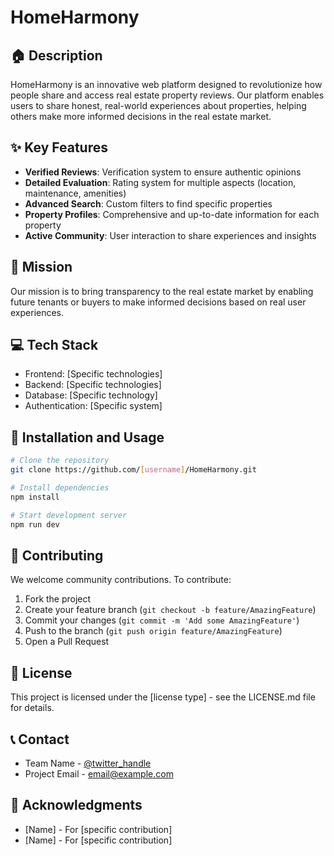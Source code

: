 # HomeHarmony

## 🏠 Description
HomeHarmony is an innovative web platform designed to revolutionize how people share and access real estate property reviews. Our platform enables users to share honest, real-world experiences about properties, helping others make more informed decisions in the real estate market.

## ✨ Key Features
- **Verified Reviews**: Verification system to ensure authentic opinions
- **Detailed Evaluation**: Rating system for multiple aspects (location, maintenance, amenities)
- **Advanced Search**: Custom filters to find specific properties
- **Property Profiles**: Comprehensive and up-to-date information for each property
- **Active Community**: User interaction to share experiences and insights

## 🎯 Mission
Our mission is to bring transparency to the real estate market by enabling future tenants or buyers to make informed decisions based on real user experiences.

## 💻 Tech Stack
- Frontend: [Specific technologies]
- Backend: [Specific technologies]
- Database: [Specific technology]
- Authentication: [Specific system]

## 🚀 Installation and Usage
```bash
# Clone the repository
git clone https://github.com/[username]/HomeHarmony.git

# Install dependencies
npm install

# Start development server
npm run dev
```

## 🤝 Contributing
We welcome community contributions. To contribute:
1. Fork the project
2. Create your feature branch (`git checkout -b feature/AmazingFeature`)
3. Commit your changes (`git commit -m 'Add some AmazingFeature'`)
4. Push to the branch (`git push origin feature/AmazingFeature`)
5. Open a Pull Request

## 📝 License
This project is licensed under the [license type] - see the LICENSE.md file for details.

## 📞 Contact
- Team Name - [@twitter_handle](https://twitter.com/twitter_handle)
- Project Email - email@example.com

## 🙏 Acknowledgments
- [Name] - For [specific contribution]
- [Name] - For [specific contribution]
